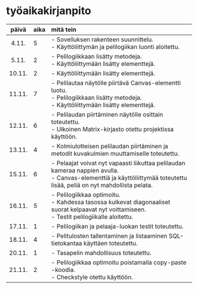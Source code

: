 # työaikakirjanpito

| päivä  | aika | mitä tein  |
| :----: |:-----| :-----|
| 4.11.  | 5    | - Sovelluksen rakenteen suunnittelu.<br> - Käyttöliittymän ja pelilogiikan luonti aloitettu. |
| 5.11.  | 2    | - Pelilogiikkaan lisätty metodeja.<br> - Käyttöliittymään lisätty elementtejä. |
| 10.11. | 2    | - Käyttöliittymään lisätty elementtejä. |
| 11.11. | 7    | - Pelilautaa näytölle piirtävä Canvas-elementti luotu.<br> - Pelilogiikkaan lisätty metodeja.<br> - Käyttöliittymään lisätty elementtejä. |
| 12.11. | 6    | - Pelilaudan piirtäminen näytölle osittain toteutettu.<br> - Ulkoinen Matrix-kirjasto otettu projektissa käyttöön. |
| 13.11. | 4    | - Kolmiulotteisen pelilaudan piirtäminen ja metodit kuvakulmien muuttamiselle toteutettu. |
| 15.11. | 6    | - Pelaajat voivat nyt vapaasti liikuttaa pelilaudan kameraa nappien avulla.<br> - Canvas-elementtiä ja käyttöliittymää toteutettu lisää, peliä on nyt mahdollista pelata. |
| 16.11. | 5    | - Pelilogiikkaa optimoitu.<br> - Kahdessa tasossa kulkevat diagonaaliset suorat kelpaavat nyt voittamiseen.<br> - Testit pelilogiikalle aloitettu. |
| 17.11. | 1    | - Pelilogiikan ja pelaaja-luokan testit toteutettu. |
| 18.11. | 4    | - Pelitulosten tallentaminen ja listaaminen SQL-tietokantaa käyttäen toteutettu. |
| 20.11. | 1    | - Tasapelin mahdollisuus toteutettu. |
| 21.11. | 2    | - Pelilogiikkaa optimoitu poistamalla copy-paste -koodia.<br> - Checkstyle otettu käyttöön. |